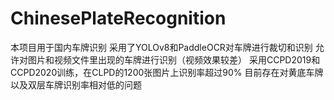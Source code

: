# ChinesePlateRecognition
本项目用于国内车牌识别
采用了YOLOv8和PaddleOCR对车牌进行裁切和识别
允许对图片和视频文件里出现的车牌进行识别（视频效果较差）
采用CCPD2019和CCPD2020训练，在CLPD的1200张图片上识别率超过90%
目前存在对黄底车牌以及双层车牌识别率相对低的问题
